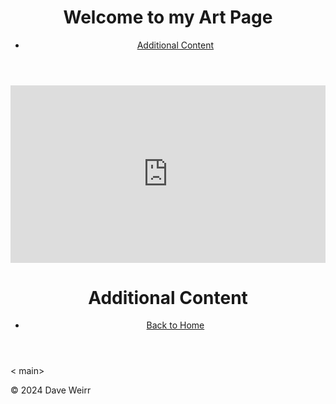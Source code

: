 <html lang="en">
<head>
    <meta charset="UTF-8">
    <meta name="viewport" content="width=device-width, initial-scale=1.0">
    <title>Welcome to My Art Page</title>
</head>
<body>
    <header>
        <h1>Welcome to my Art Page</h1>
        <nav>
            <ul>
                <li><a href="content.md">Additional Content</a></li>
            </ul>
        </nav>
    </header>
    <div style="padding:56.25% 0 0 0;position:relative;"><iframe src="https://player.vimeo.com/video/945621104?badge=0&amp;autopause=0&amp;player_id=0&amp;app_id=58479" frameborder="0" allow="autoplay; fullscreen; picture-in-picture; clipboard-write" style="position:absolute;top:0;left:0;width:100%;height:100%;" title="David's Art Piece"></iframe></div><script src="https://player.vimeo.com/api/player.js"></script>

<html lang="en">
<head>
    <meta charset="UTF-8">
    <meta name="viewport" content="width=device-width, initial-scale=1.0">
    <title>Additional Content</title>
</head>
<body>
    <header>
        <h1>Additional Content</h1>
        <nav>
            <ul>
                <li><a href="content.md">Back to Home</a></li>
            </ul>
        </nav>
    </header>
   < main>
        </section>
    </main>
    <footer>
        <p>&copy; 2024 Dave Weirr</p>
    </footer>
</body>
</html>
